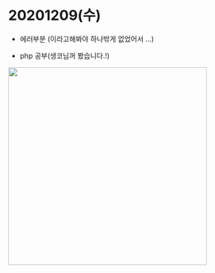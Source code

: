 20201209(수)
=
+ 에러부분 (이라고해봐야 하나밖게 없었어서 ...)

+ php 공부(생코님꺼 봤습니다.!)

<img src="https://user-images.githubusercontent.com/71910560/101741251-32555980-3b0d-11eb-973b-6d290e753aff.jpg" width="400">


